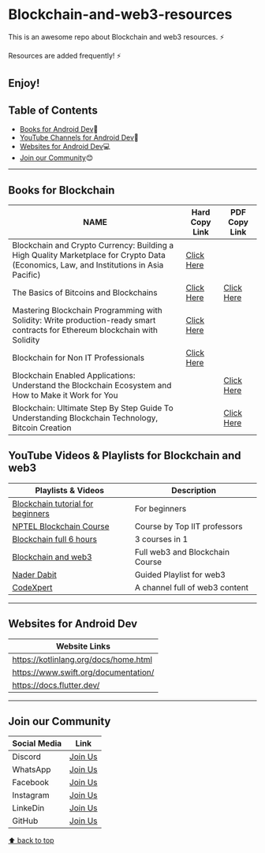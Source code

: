 # Blockchain-and-web3-resources
This is an awesome repo about Blockchain and web3 resources. ⚡

Resources are added frequently! ⚡

Enjoy!
---
## Table of Contents
- [Books for Android Dev](#books-for-android-dev):blue_book:
- [YouTube Channels for Android Dev](#youtube-channels-for-android-dev):incoming_envelope:
- [Websites for Android Dev](#websites-for-android-dev):computer:
- [Join our Community](#join-our-community):blush:
---
## Books for Blockchain 
| NAME | Hard Copy Link | PDF Copy Link |
| ---- | -------------- | ------------- |
| Blockchain and Crypto Currency: Building a High Quality Marketplace for Crypto Data (Economics, Law, and Institutions in Asia Pacific)| [Click Here](https://amzn.eu/d/iwIMYqD) |  |
| The Basics of Bitcoins and Blockchains  | [Click Here](https://amzn.eu/d/bUUzOat) | [Click Here](https://www.pdfdrive.com/download.pdf?id=199822799&h=219d6eef907eae6c28497f1a387e5626&u=cache&ext=epub) |
| Mastering Blockchain Programming with Solidity: Write production-ready smart contracts for Ethereum blockchain with Solidity| [Click Here](https://amzn.eu/d/adGqSLN) | |
| Blockchain for Non IT Professionals | [Click Here](https://amzn.eu/d/0TnR6wd) |  |
| Blockchain Enabled Applications: Understand the Blockchain Ecosystem and How to Make it Work for You|  | [Click Here](https://www.pdfdrive.com/download.pdf?id=158325896&h=b3127f6abc41a028fbab1d3c4250befd&u=cache&ext=pdf) |
| Blockchain: Ultimate Step By Step Guide To Understanding Blockchain Technology, Bitcoin Creation |  | [Click Here](https://www.pdfdrive.com/download.pdf?id=195157383&h=9e11ad751ccffee59b3c572fee3ae00a&u=cache&ext=epub) |

## YouTube Videos & Playlists for Blockchain and web3
| Playlists & Videos | Description |
| -------------------| ----------- |
| [Blockchain tutorial for beginners](https://youtube.com/playlist?list=PLsyeobzWxl7oY6tZmnZ5S7yTDxyu4zDW-) |For beginners |
| [NPTEL Blockchain Course](https://youtube.com/playlist?list=PLHRLZtgrF2jl8yqucJsMFqh5XpRLTgCI4) | Course by Top IIT professors|
| [Blockchain full 6 hours](https://youtu.be/6aF6p2VUORE) | 3 courses in 1 |
| [Blockchain and web3](https://youtu.be/gyMwXuJrbJQ) | Full web3 and Blockchain Course|
| [Nader Dabit](https://www.youtube.com/c/naderdabit) | Guided Playlist for web3 |
| [CodeXpert](https://youtube.com/@CodeXpert) | A channel full of web3 content |
---
## Websites for Android Dev
| Website Links |
| ------------- |
| https://kotlinlang.org/docs/home.html |
| https://www.swift.org/documentation/ |
| https://docs.flutter.dev/ |
---
## Join our Community
| Social Media | Link |
| ------------ | ---- |
| Discord | [Join Us](https://discord.gg/j2cMDF6Dtx) |
| WhatsApp | [Join Us](https://chat.whatsapp.com/Km6AX9di04ZLIpFEcXTiNK) |
| Facebook | [Join Us](https://www.facebook.com/profile.php?id=100088472180461) |
| Instagram | [Join Us](https://www.instagram.com/resourciocommunity22/) |
| LinkeDin | [Join Us](https://www.linkedin.com/in/resourcio-community22/) |
| GitHub | [Join Us](https://github.com/Resourcio-Community) |

[⬆ back to top](#table-of-contents)
